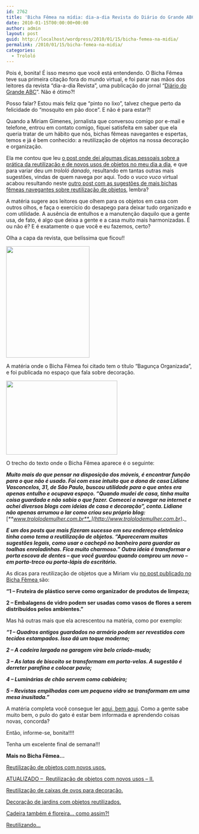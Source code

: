 ```yaml
---
id: 2762
title: 'Bicha Fêmea na mídia: dia-a-dia Revista do Diário do Grande ABC'
date: 2010-01-15T00:00:00+00:00
author: admin
layout: post
guid: http://localhost/wordpress/2010/01/15/bicha-femea-na-midia/
permalink: /2010/01/15/bicha-femea-na-midia/
categories:
  - Trololó
---
```

Pois é, bonita! É isso mesmo que você está entendendo. O Bicha Fêmea teve sua primeira citação fora do mundo virtual, e foi parar nas mãos dos leitores da revista “dia-a-dia Revista”, uma publicação do jornal “<a href="http://www.dgabc.com.br/?from=www.diaadiarevista.com.br" target="_blank">Diário do Grande ABC</a>”. Não é ótimo?!

Posso falar? Estou mais feliz que “pinto no lixo”, talvez chegue perto da felicidade do “mosquito em pão doce”. E não é para estar?!

Quando a Miriam Gimenes, jornalista que conversou comigo por e-mail e telefone, entrou em contato comigo, fiquei satisfeita em saber que ela queria tratar de um hábito que nós, bichas fêmeas navegantes e espertas, temos e já é bem conhecido: a reutilização de objetos na nossa decoração e organização.<!--more-->

Ela me contou que leu <a href="http://www.trololodemulher.com.br/2009/10/06/reutilizacao-de-objetos-com-novos-usos/" target="_self">o post onde dei algumas dicas pessoais sobre a prática da reutilização e de novos usos de objetos no meu dia a dia</a>, e que para variar deu um _trololó danado_, resultando em tantas outras mais sugestões, vindas de quem navega por aqui. Todo o _vuco vuco_ virtual acabou resultando neste <a href="http://www.trololodemulher.com.br/2009/10/07/reutilizao-de-objetos-com-novos-usos-ii/" target="_self">outro post com as sugestões de mais bichas fêmeas navegantes sobre reutilização de objetos</a>, lembra?

A matéria sugere aos leitores que olhem para os objetos em casa com outros olhos, e faça o exercício do desapego para deixar tudo organizado e com utilidade. A ausência de entulhos e a manutenção daquilo que a gente usa, de fato, é algo que deixa a gente e a casa muito mais harmonizadas. É ou não é? E é exatamente o que você e eu fazemos, certo?

Olha a capa da revista, que belíssima que ficou!!

[<img class="aligncenter size-medium wp-image-4077" title="Capa" src="http://www.trololodemulher.com.br/blog/wp-content/uploads/2010/01/Capa-225x300.jpg" alt="" width="225" height="300" />](http://www.trololodemulher.com.br/blog/wp-content/uploads/2010/01/Capa.jpg)

A matéria onde o Bicha Fêmea foi citado tem o título “Bagunça Organizada”, e foi publicada no espaço que fala sobre decoração.

[<img class="aligncenter size-medium wp-image-4078" title="Materia" src="http://www.trololodemulher.com.br/blog/wp-content/uploads/2010/01/Materia-300x199.jpg" alt="" width="300" height="199" />](http://www.trololodemulher.com.br/blog/wp-content/uploads/2010/01/Materia.jpg)

O trecho do texto onde o Bicha Fêmea aparece é o seguinte:

_**Muito mais do que pensar na disposição dos móveis, é encontrar função para o que não é usado. Foi com esse intuito que a dona de casa Lidiane Vasconcelos, 31, de São Paulo, buscou utilidade para o que antes era apenas entulho e ocupava espaço. “Quando mudei de casa, tinha muita coisa guardada e não sabia o que fazer. Comecei a navegar na internet e achei diversos blogs com ideias de casa e decoração”, conta. Lidiane não apenas arrumou o lar como criou seu próprio blog:**_ [_**www.trololodemulher.com.br**_](http://www.trololodemulher.com.br)_**.**_

_**E um dos posts que mais fizeram sucesso em seu endereço eletrônico tinha como tema a reutilização de objetos. “Apareceram muitas sugestões legais, como usar o cachepô no banheiro para guardar as toalhas enroladinhas. Fica muito charmoso.” Outra ideia é transformar o porta escova de dentes – que você guardou quando comprou um novo – em porta-treco ou porta-lápis do escritório.**_

As dicas para reutilização de objetos que a Miriam viu <a href="http://www.trololodemulher.com.br/2009/10/06/reutilizacao-de-objetos-com-novos-usos/" target="_self">no post publicado no Bicha Fêmea </a>são:

**&#8220;1 &#8211; Fruteira de plástico serve como organizador de produtos de limpeza;**

**2 &#8211; Embalagens de vidro podem ser usadas como vasos de flores a serem distribuídos pelos ambientes.&#8221;**

Mas há outras mais que ela acrescentou na matéria, como por exemplo:

**_&#8220;1 &#8211; Quadros antigos guardados no armário podem ser revestidos com tecidos estampados. Isso dá um toque moderno;_**

**_2 &#8211; A cadeira largada na garagem vira belo criado-mudo;_**

**_3 &#8211; As latas de biscoito se transformam em porta-velas. A sugestão é derreter parafina e colocar pavio;_**

**_4 &#8211; Luminárias de chão servem como cabideiro;_**

**_5 &#8211; Revistas empilhadas com um pequeno vidro se transformam em uma mesa inusitada.&#8221;_**

A matéria completa você consegue ler <a href="http://www.diaadiarevista.com.br/News/12/1658/bagunca-organizada.aspx" target="_blank">aqui, bem aqui</a>. Como a gente sabe muito bem, o pulo do gato é estar bem informada e aprendendo coisas novas, concorda?

Então, informe-se, bonita!!!!

Tenha um excelente final de semana!!!

**Mais no Bicha Fêmea…**

<a href="http://www.trololodemulher.com.br/2009/10/06/reutilizacao-de-objetos-com-novos-usos/" target="_self">Reutilização de objetos com novos usos.</a>

<a href="http://www.trololodemulher.com.br/2009/10/07/reutilizao-de-objetos-com-novos-usos-ii/" target="_self">ATUALIZADO &#8211;  Reutilização de objetos com novos usos &#8211; II.</a>

<a href="http://www.trololodemulher.com.br/2010/01/04/reutilizao-de-caixas-de-ovos-para-decorao/" target="_self">Reutilização de caixas de ovos para decoração.</a>

<a href="http://www.trololodemulher.com.br/2009/10/29/decoracao-de-jardins-com-objetos-reutilizados/" target="_self">Decoração de jardins com objetos reutilizados.</a>

<a href="http://www.trololodemulher.com.br/2009/02/23/cadeira-tambm-floreira-como-assim/" target="_self">Cadeira também é floreira&#8230; como assim?!</a>

<a href="http://www.trololodemulher.com.br/2009/01/28/reutilizando/" target="_self">Reutilizando&#8230;</a>